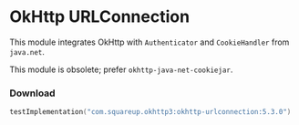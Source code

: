 OkHttp URLConnection
====================

This module integrates OkHttp with `Authenticator` and `CookieHandler` from `java.net`.

This module is obsolete; prefer `okhttp-java-net-cookiejar`.

### Download

```kotlin
testImplementation("com.squareup.okhttp3:okhttp-urlconnection:5.3.0")
```
